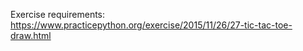 Exercise requirements: https://www.practicepython.org/exercise/2015/11/26/27-tic-tac-toe-draw.html 
